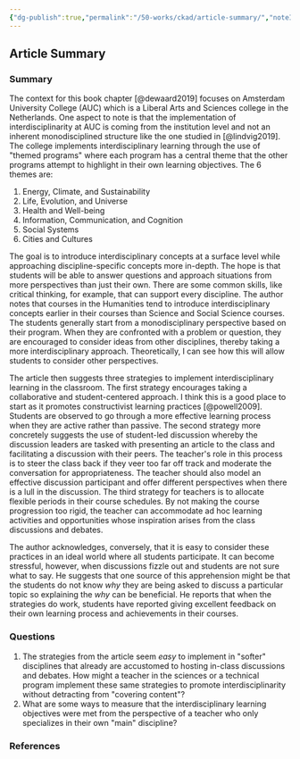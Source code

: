 ```yaml
---
{"dg-publish":true,"permalink":"/50-works/ckad/article-summary/","noteIcon":"1","created":"Aug 31, 2024 05:14","updated":"Sep 12, 2024 23:24"}
---
```



## Article Summary

### Summary

The context for this book chapter [@dewaard2019] focuses on Amsterdam University College (AUC) which is a Liberal Arts and Sciences college in the Netherlands. One aspect to note is that the implementation of interdisciplinarity at AUC is coming from the institution level and not an inherent monodisciplined structure like the one studied in [@lindvig2019]. The college implements interdisciplinary learning through the use of "themed programs" where each program has a central theme that the other programs attempt to highlight in their own learning objectives. The 6 themes are:

1. Energy, Climate, and Sustainability
2. Life, Evolution, and Universe
3. Health and Well-being
4. Information, Communication, and Cognition
5. Social Systems
6. Cities and Cultures

The goal is to introduce interdisciplinary concepts at a surface level while approaching discipline-specific concepts more in-depth. The hope is that students will be able to answer questions and approach situations from more perspectives than just their own. There are some common skills, like critical thinking, for example, that can support every discipline. The author notes that courses in the Humanities tend to introduce interdisciplinary concepts earlier in their courses than Science and Social Science courses. The students generally start from a monodisciplinary perspective based on their program. When they are confronted with a problem or question, they are encouraged to consider ideas from other disciplines, thereby taking a more interdisciplinary approach. Theoretically, I can see how this will allow students to consider other perspectives.

The article then suggests three strategies to implement interdisciplinary learning in the classroom. The first strategy encourages taking a collaborative and student-centered approach. I think this is a good place to start as it promotes constructivist learning practices [@powell2009]. Students are observed to go through a more effective learning process when they are active rather than passive. The second strategy more concretely suggests the use of student-led discussion whereby the discussion leaders are tasked with presenting an article to the class and facilitating a discussion with their peers. The teacher's role in this process is to steer the class back if they veer too far off track and moderate the conversation for appropriateness. The teacher should also model an effective discussion participant and offer different perspectives when there is a lull in the discussion. The third strategy for teachers is to allocate flexible periods in their course schedules. By not making the course progression too rigid, the teacher can accommodate ad hoc learning activities and opportunities whose inspiration arises from the class discussions and debates.

The author acknowledges, conversely, that it is easy to consider these practices in an ideal world where all students participate. It can become stressful, however, when discussions fizzle out and students are not sure what to say. He suggests that one source of this apprehension might be that the students do not know _why_ they are being asked to discuss a particular topic so explaining the _why_ can be beneficial. He reports that when the strategies do work, students have reported giving excellent feedback on their own learning process and achievements in their courses.

### Questions

1. The strategies from the article seem _easy_ to implement in "softer" disciplines that already are accustomed to hosting in-class discussions and debates. How might a teacher in the sciences or a technical program implement these same strategies to promote interdisciplinarity without detracting from "covering content"?
2. What are some ways to measure that the interdisciplinary learning objectives were met from the perspective of a teacher who only specializes in their own "main" discipline?

### References
